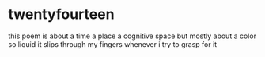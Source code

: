 # twentyfourteen
this poem is about a time a place a cognitive space but mostly about a color so liquid it slips through my fingers whenever i try to grasp for it
